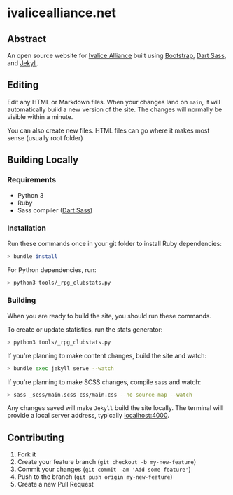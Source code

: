 # ivalicealliance.net

## Abstract
An open source website for [Ivalice Alliance](https://www.ivalicealliance.net) built using [Bootstrap](https://getbootstrap.com/), [Dart Sass](https://sass-lang.com/dart-sass), and [Jekyll](https://jekyllrb.com/).

## Editing
Edit any HTML or Markdown files. When your changes land on `main`, it will automatically build a new version of the site. The changes will normally be visible within a minute. 

You can also create new files. HTML files can go where it makes most sense (usually root folder)

## Building Locally
### Requirements
- Python 3
- Ruby
- Sass compiler ([Dart Sass](https://sass-lang.com/dart-sass))

### Installation
Run these commands once in your git folder to install Ruby dependencies:

```bash
> bundle install
```

For Python dependencies, run:

```bash
> python3 tools/_rpg_clubstats.py
```

### Building
When you are ready to build the site, you should run these commands. 

To create or update statistics, run the stats generator:

```bash
> python3 tools/_rpg_clubstats.py
```

If you're planning to make content changes, build the site and watch:
```bash
> bundle exec jekyll serve --watch
```

If you're planning to make SCSS changes, compile `sass` and watch:
```bash
> sass _scss/main.scss css/main.css --no-source-map --watch
```

Any changes saved will make `Jekyll` build the site locally. The terminal will provide a local server address, typically [localhost:4000](http://localhost:4000).

## Contributing
1. Fork it
2. Create your feature branch (`git checkout -b my-new-feature`)
3. Commit your changes (`git commit -am 'Add some feature'`)
4. Push to the branch (`git push origin my-new-feature`)
5. Create a new Pull Request
